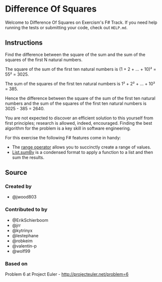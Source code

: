 # Difference Of Squares

Welcome to Difference Of Squares on Exercism's F# Track.
If you need help running the tests or submitting your code, check out `HELP.md`.

## Instructions

Find the difference between the square of the sum and the sum of the squares of the first N natural numbers.

The square of the sum of the first ten natural numbers is
(1 + 2 + ... + 10)² = 55² = 3025.

The sum of the squares of the first ten natural numbers is
1² + 2² + ... + 10² = 385.

Hence the difference between the square of the sum of the first
ten natural numbers and the sum of the squares of the first ten
natural numbers is 3025 - 385 = 2640.

You are not expected to discover an efficient solution to this yourself from
first principles; research is allowed, indeed, encouraged. Finding the best
algorithm for the problem is a key skill in software engineering.

For this exercise the following F# features come in handy:

- The [range operator](https://msdn.microsoft.com/en-us/visualfsharpdocs/conceptual/operators.%5B-..-%5D%5B%5Et%5D-function-%5Bfsharp%5D) allows you to succinctly create a range of values.
- [List.sumBy](https://msdn.microsoft.com/en-us/visualfsharpdocs/conceptual/list.sumby%5B't,%5Eu%5D-function-%5Bfsharp%5D) is a condensed format to apply a function to a list and then sum the results.

## Source

### Created by

- @jwood803

### Contributed to by

- @ErikSchierboom
- @jrr
- @kytrinyx
- @lestephane
- @robkeim
- @valentin-p
- @wolf99

### Based on

Problem 6 at Project Euler - http://projecteuler.net/problem=6